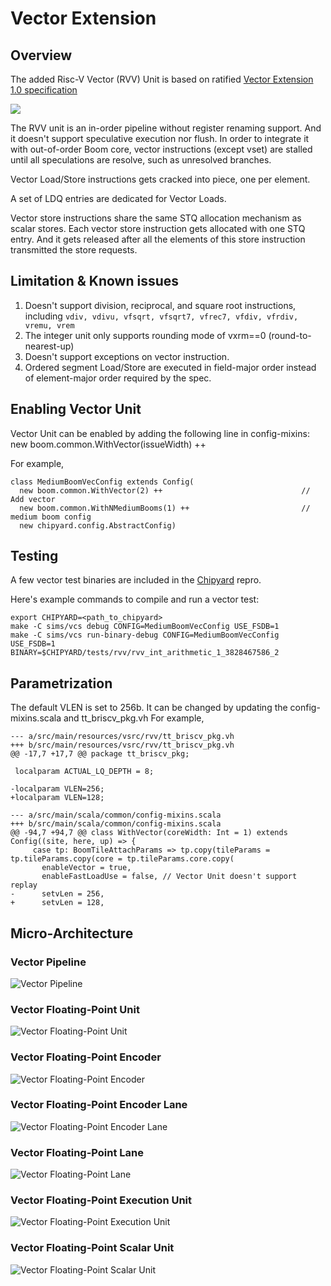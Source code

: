 # Vector Extension

## Overview
The added Risc-V Vector (RVV) Unit is based on ratified [Vector Extension 1.0 specification](https://github.com/riscv/riscv-v-spec/releases/tag/v1.0)

![](docs/figures/rvv/Ocelot_Overview_MediumBoom.png)

The RVV unit is an in-order pipeline without register renaming support.
And it doesn't support speculative execution nor flush.
In order to integrate it with out-of-order Boom core, vector instructions (except vset) are stalled until all speculations are resolve, such as unresolved branches.

Vector Load/Store instructions gets cracked into piece, one per element.

A set of LDQ entries are dedicated for Vector Loads.

Vector store instructions share the same STQ allocation mechanism as scalar stores.
Each vector store instruction gets allocated with one STQ entry.
And it gets released after all the elements of this store instruction transmitted the store requests.

## Limitation & Known issues
1. Doesn't support division, reciprocal, and square root instructions, including
`vdiv, vdivu, vfsqrt, vfsqrt7, vfrec7, vfdiv, vfrdiv, vremu, vrem`
2. The integer unit only supports rounding mode of vxrm==0 (round-to-nearest-up)
3. Doesn't support exceptions on vector instruction.
4. Ordered segment Load/Store are executed in field-major order instead of element-major order required by the spec.

## Enabling Vector Unit
Vector Unit can be enabled by adding the following line in config-mixins:
new boom.common.WithVector(issueWidth) ++

For example,
```
class MediumBoomVecConfig extends Config(
  new boom.common.WithVector(2) ++                               // Add vector
  new boom.common.WithNMediumBooms(1) ++                         // medium boom config
  new chipyard.config.AbstractConfig)
```

## Testing
A few vector test binaries are included in the [Chipyard](https://github.com/tenstorrent/chipyard/tree/main/tests/rvv) repro.

Here's example commands to compile and run a vector test:
```
export CHIPYARD=<path_to_chipyard>
make -C sims/vcs debug CONFIG=MediumBoomVecConfig USE_FSDB=1
make -C sims/vcs run-binary-debug CONFIG=MediumBoomVecConfig USE_FSDB=1 BINARY=$CHIPYARD/tests/rvv/rvv_int_arithmetic_1_3828467586_2
```

## Parametrization
The default VLEN is set to 256b.
It can be changed by updating the config-mixins.scala and tt_briscv_pkg.vh
For example,
```
--- a/src/main/resources/vsrc/rvv/tt_briscv_pkg.vh
+++ b/src/main/resources/vsrc/rvv/tt_briscv_pkg.vh
@@ -17,7 +17,7 @@ package tt_briscv_pkg;

 localparam ACTUAL_LQ_DEPTH = 8;

-localparam VLEN=256;
+localparam VLEN=128;
```

```
--- a/src/main/scala/common/config-mixins.scala
+++ b/src/main/scala/common/config-mixins.scala
@@ -94,7 +94,7 @@ class WithVector(coreWidth: Int = 1) extends Config((site, here, up) => {
     case tp: BoomTileAttachParams => tp.copy(tileParams = tp.tileParams.copy(core = tp.tileParams.core.copy(
       enableVector = true,
       enableFastLoadUse = false, // Vector Unit doesn't support replay
-      setvLen = 256,
+      setvLen = 128,
```

## Micro-Architecture
### Vector Pipeline
![Vector Pipeline](docs/figures/rvv/Vector_Pipeline.png)
### Vector Floating-Point Unit
![Vector Floating-Point Unit](docs/figures/rvv/VFP_Unit_Overview.png)
### Vector Floating-Point Encoder
![Vector Floating-Point Encoder](docs/figures/rvv/VFP_Encoder_256b.png)
### Vector Floating-Point Encoder Lane
![Vector Floating-Point Encoder Lane](docs/figures/rvv/VFP_Encoder_Lane.png)
### Vector Floating-Point Lane
![Vector Floating-Point Lane](docs/figures/rvv/VFP_Lane.png)
### Vector Floating-Point Execution Unit
![Vector Floating-Point Execution Unit](docs/figures/rvv/VFP_EX_Unit.png)
### Vector Floating-Point Scalar Unit
![Vector Floating-Point Scalar Unit](docs/figures/rvv/VFP_Scalar_Unit.png)




